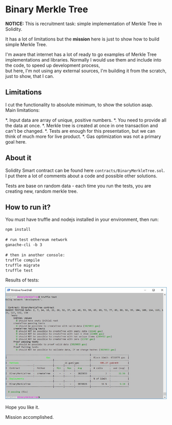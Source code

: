 # Binary Merkle Tree

**NOTICE:** This is recruitment task: simple implementation of Merkle Tree in Solidity.

It has a lot of limitations but the **mission** here is just to show how to build simple Merkle Tree.


I'm aware that internet has a lot of ready to go examples of Merkle Tree implementations and libraries.
Normally I would use them and include into the code, to speed up development process,    
but here, I'm not using any external sources, I'm building it from the scratch, just to show, that I can. 

 

## Limitations

I cut the functionality to absolute minimum, to show the solution asap.  
Main limitations: 

*. Input data are array of unique, positive numbers.
*. You need to provide all the data at once.
*. Merkle tree is created at once in one transaction and can't be changed. 
*. Tests are enough for this presentation, but we can think of much more for live product.
*. Gas optimization was not a primary goal here.  

## About it

Solidity Smart contract can be found here `contracts/BinaryMerkleTree.sol`. 
I put there a lot of comments about a code and possible other solutions. 
 
Tests are base on random data - each time you run the tests, you are creating new, random merkle tree.



## How to run it?

You must have truffle and nodejs installed in your environment, then run:
```
npm install

# run test ethereum network
ganache-cli -b 3

# then in another console:
truffle compile
truffle migrate
truffle test
```

Results of tests:

![screenshot](./screen.jpg)



Hope you like it.

Mission accomplished.
